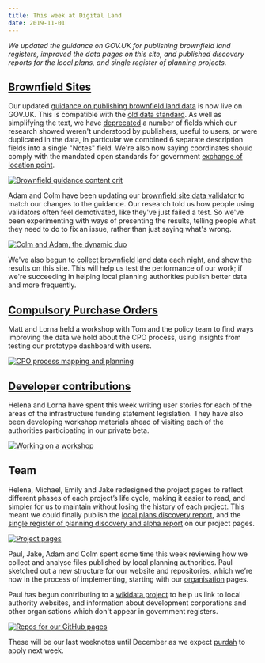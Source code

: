 ```yaml
---
title: This week at Digital Land
date: 2019-11-01
---
```


_We updated the guidance on GOV.UK for publishing brownfield land registers, improved the data pages on this site, and published discovery reports for the local plans, and single register of planning projects._

## [Brownfield Sites](https://digital-land.github.io/project/brownfield-sites/)

Our updated [guidance on publishing brownfield land data](https://www.gov.uk/government/publications/brownfield-land-registers-data-standard/publish-your-brownfield-land-data) is now live on GOV.UK. This is compatible with the [old data standard](https://assets.publishing.service.gov.uk/government/uploads/system/uploads/attachment_data/file/653657/BrownfieldLandRegisters_-_DataStandard.pdf). As well as simplifying the text, we have [deprecated](https://en.wikipedia.org/wiki/Deprecation#Software_deprecation) a number of fields which our research showed weren't understood by publishers, useful to users, or were duplicated in the data, in particular we combined 6 separate description fields into a single "Notes" field. We're also now saying coordinates should comply with the mandated open standards for government [exchange of location point](https://www.gov.uk/government/publications/open-standards-for-government/exchange-of-location-point).

<a data-flickr-embed="true" href="https://www.flickr.com/photos/182343195@N08/48996059161/in/dateposted-public/" title="Brownfield guidance content crit"><img src="https://live.staticflickr.com/65535/48996059161_90882d9342_c.jpg" alt="Brownfield guidance content crit"></a>

Adam and Colm have been updating our [brownfield site data validator](http://brownfield-sites-validator.herokuapp.com/) to match our changes to the guidance. Our research told us how people using validators often feel demotivated, like they've just failed a test. So we've been experimenting with ways of presenting the results, telling people what they need to do to fix an issue, rather than just saying what's wrong.

<a data-flickr-embed="true" href="https://www.flickr.com/photos/psd/48980962116/in/album-72157703657907285/" title="Colm and Adam, the dynamic duo"><img src="https://live.staticflickr.com/65535/48980962116_aa95091bf0_c.jpg" alt="Colm and Adam, the dynamic duo"></a>

We've also begun to [collect brownfield land](https://github.com/digital-land/brownfield-sites-collection) data each night, and show the results on this site. This will help us test the performance of our work; if we're succeeding in helping local planning authorities publish better data and more frequently.

## [Compulsory Purchase Orders](https://digital-land.github.io/project/compulsory-purchase-orders/)
Matt and Lorna held a workshop with Tom and the policy team to find ways improving the data we hold about the CPO process, using insights from testing our prototype dashboard with users.

<a href="https://www.flickr.com/photos/psd/48980296578/in/album-72157703657907285/" title="CPO process mapping and planning"><img src="https://live.staticflickr.com/65535/48980296578_1e4cc9b42f_c.jpg" alt="CPO process mapping and planning"></a>

## [Developer contributions](https://digital-land.github.io/project/developer-contributions/)
Helena and Lorna have spent this week writing user stories for each of the areas of the infrastructure funding statement legislation. They have also been developing workshop materials ahead of visiting each of the authorities participating in our private beta. 

<a href="https://www.flickr.com/photos/psd/48997609982/in/dateposted/" title="Working on a workshop"><img src="https://live.staticflickr.com/65535/48997609982_5ef0782a7a_c.jpg" alt="Working on a workshop"></a>

## Team

Helena, Michael, Emily and Jake redesigned the project pages to reflect different phases of each project’s life cycle, making it easier to read, and simpler for us to maintain without losing the history of each project.  This meant we could finally publish the [local plans discovery report](https://digital-land.github.io/project/local-plans/discovery), and the [single register of planning discovery and alpha report](https://digital-land.github.io/project/single-register-of-planning/discovery/) on our project pages.

<a href="https://www.flickr.com/photos/psd/48997625782/in/photostream/" title="Project pages"><img src="https://live.staticflickr.com/65535/48997625782_9cd878f398_c.jpg" alt="Project pages"></a>

Paul, Jake, Adam and Colm spent some time this week reviewing how we collect and analyse files published by local planning authorities. Paul sketched out a new structure for our website and repositories, which we’re now in the process of implementing, starting with our [organisation](https://digital-land.github.io/organisation/) pages.

Paul has begun contributing to a [wikidata project](https://www.wikidata.org/wiki/Wikidata_talk:WikiProject_UK_and_Ireland/adm/England) to help us link to local authority websites, and information about development corporations and other organisations which don't appear in government registers.

<a data-flickr-embed="true" href="https://www.flickr.com/photos/psd/48994693023/in/dateposted/" title="Repos for our GitHub pages"><img src="https://live.staticflickr.com/65535/48994693023_09849abd7d_c.jpg" alt="Repos for our GitHub pages"></a>

These will be our last weeknotes until December as we expect [purdah](https://www.gov.uk/government/publications/election-guidance-for-civil-servants) to apply next week.
